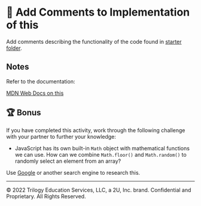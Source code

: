 # 📐 Add Comments to Implementation of this

Add comments describing the functionality of the code found in [starter folder](./starter/script.js).

## Notes

Refer to the documentation:

[MDN Web Docs on this](https://developer.mozilla.org/en-US/docs/Web/JavaScript/Reference/Operators/this)

## 🏆 Bonus

If you have completed this activity, work through the following challenge with your partner to further your knowledge:

* JavaScript has its own built-in `Math` object with mathematical functions we can use. How can we combine `Math.floor()` and `Math.random()` to randomly select an element from an array? 

Use [Google](https://www.google.com) or another search engine to research this.

---

© 2022 Trilogy Education Services, LLC, a 2U, Inc. brand. Confidential and Proprietary. All Rights Reserved.